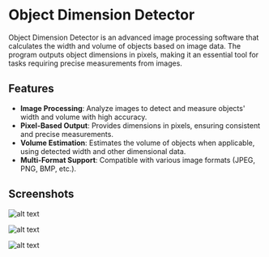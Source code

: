 

# Object Dimension Detector

Object Dimension Detector is an advanced image processing software that calculates the width and volume of objects based on image data. The program outputs object dimensions in pixels, making it an essential tool for tasks requiring precise measurements from images.

## Features

- **Image Processing**: Analyze images to detect and measure objects' width and volume with high accuracy.
- **Pixel-Based Output**: Provides dimensions in pixels, ensuring consistent and precise measurements.
- **Volume Estimation**: Estimates the volume of objects when applicable, using detected width and other dimensional data.
- **Multi-Format Support**: Compatible with various image formats (JPEG, PNG, BMP, etc.).

## Screenshots

![alt text](https://github.com/isefV/Width-Height-Detector/blob/main/Screenshots/Detect-Width-1.jpg?raw=true)

![alt text](https://github.com/isefV/Width-Height-Detector/blob/main/Screenshots/Detect-Width-2.jpg?raw=true)

![alt text](https://github.com/isefV/Width-Height-Detector/blob/main/Screenshots/Detect-Width-3.jpg?raw=true)
